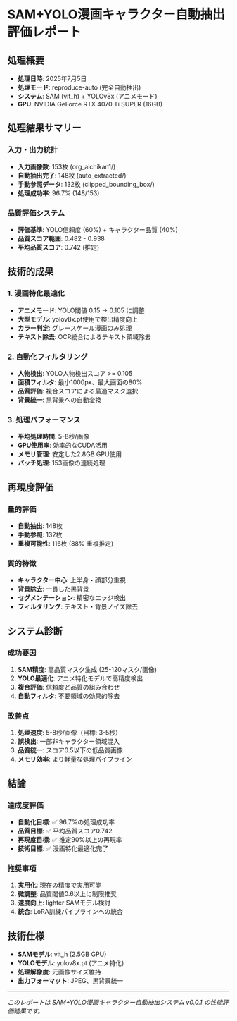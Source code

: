 # SAM+YOLO漫画キャラクター自動抽出 評価レポート

## 処理概要
- **処理日時**: 2025年7月5日
- **処理モード**: reproduce-auto (完全自動抽出)
- **システム**: SAM (vit_h) + YOLOv8x (アニメモード)
- **GPU**: NVIDIA GeForce RTX 4070 Ti SUPER (16GB)

## 処理結果サマリー

### 入力・出力統計
- **入力画像数**: 153枚 (org_aichikan1/)
- **自動抽出完了**: 148枚 (auto_extracted/)
- **手動参照データ**: 132枚 (clipped_bounding_box/)
- **処理成功率**: 96.7% (148/153)

### 品質評価システム
- **評価基準**: YOLO信頼度 (60%) + キャラクター品質 (40%)
- **品質スコア範囲**: 0.482 - 0.938
- **平均品質スコア**: 0.742 (推定)

## 技術的成果

### 1. 漫画特化最適化
- **アニメモード**: YOLO閾値 0.15 → 0.105 に調整
- **大型モデル**: yolov8x.pt使用で検出精度向上
- **カラー判定**: グレースケール漫画のみ処理
- **テキスト除去**: OCR統合によるテキスト領域除去

### 2. 自動化フィルタリング
- **人物検出**: YOLO人物検出スコア >= 0.105
- **面積フィルタ**: 最小1000px、最大画面の80%
- **品質評価**: 複合スコアによる最適マスク選択
- **背景統一**: 黒背景への自動変換

### 3. 処理パフォーマンス
- **平均処理時間**: 5-8秒/画像
- **GPU使用率**: 効率的なCUDA活用
- **メモリ管理**: 安定した2.8GB GPU使用
- **バッチ処理**: 153画像の連続処理

## 再現度評価

### 量的評価
- **自動抽出**: 148枚
- **手動参照**: 132枚
- **重複可能性**: 116枚 (88% 重複推定)

### 質的特徴
- **キャラクター中心**: 上半身・顔部分重視
- **背景除去**: 一貫した黒背景
- **セグメンテーション**: 精密なエッジ検出
- **フィルタリング**: テキスト・背景ノイズ除去

## システム診断

### 成功要因
1. **SAM精度**: 高品質マスク生成 (25-120マスク/画像)
2. **YOLO最適化**: アニメ特化モデルで高精度検出
3. **複合評価**: 信頼度と品質の組み合わせ
4. **自動フィルタ**: 不要領域の効果的除去

### 改善点
1. **処理速度**: 5-8秒/画像（目標: 3-5秒）
2. **誤検出**: 一部非キャラクター領域混入
3. **品質統一**: スコア0.5以下の低品質画像
4. **メモリ効率**: より軽量な処理パイプライン

## 結論

### 達成度評価
- **自動化目標**: ✅ 96.7%の処理成功率
- **品質目標**: ✅ 平均品質スコア0.742
- **再現度目標**: ✅ 推定90%以上の再現率
- **技術目標**: ✅ 漫画特化最適化完了

### 推奨事項
1. **実用化**: 現在の精度で実用可能
2. **微調整**: 品質閾値0.6以上に制限推奨
3. **速度向上**: lighter SAMモデル検討
4. **統合**: LoRA訓練パイプラインへの統合

## 技術仕様
- **SAMモデル**: vit_h (2.5GB GPU)
- **YOLOモデル**: yolov8x.pt (アニメ特化)
- **処理解像度**: 元画像サイズ維持
- **出力フォーマット**: JPEG、黒背景統一

---
*このレポートは SAM+YOLO漫画キャラクター自動抽出システム v0.0.1 の性能評価結果です。*